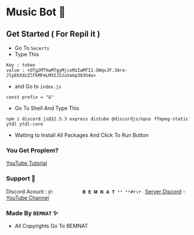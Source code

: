 
# Music Bot 🎵

## Get Started ( For Repil it ) 
* Go To `Secerts`
* Type This
```
Key : token
value : <OTg2MTkwMTgyMjcxMzIwMTI1.GWqvJF.3Aro-JlpEKXdzZlFkMFmLMXIJSJuVakp383h4o>
```

* and Go to `index.js`
```
const prefix = "&" 
```
* Go To Shell And Type This 
```
npm i discord.js@12.5.3 express distube @discordjs/opus ffmpeg-static ytdl ytdl-core 
``` 
* Watting to Install All Packages And Click To Run Button
### You Get Proplem? 
[YouTube Tutorial](https://youtu.be/4MCVcseDpOY)

### Support 🔰
Discord Acount : `@!           𝐁 𝐄 𝐌 𝐍 𝐀 𝐓 ᵇᵈ ᵏᵖ#٢١٢٠`
[Server Discord](https://discord.gg/D6mPDxfsap) - [YouTube Channel](https://youtu.be/4MCVcseDpOY)

### Made By `BEMNAT` ✨
* All Copyrights Go To BEMNAT 



